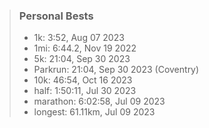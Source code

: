 
> ### Personal Bests
>
> - 1k: 3:52, Aug 07 2023
> - 1mi: 6:44.2, Nov 19 2022
> - 5k: 21:04, Sep 30 2023
> - Parkrun: 21:04, Sep 30 2023 (Coventry)
> - 10k: 46:54, Oct 16 2023
> - half: 1:50:11, Jul 30 2023
> - marathon: 6:02:58, Jul 09 2023
> - longest: 61.11km, Jul 09 2023
